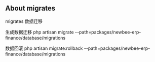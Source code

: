 ## About migrates
migrates 数据迁移

生成数据迁移
php artisan migrate --path=packages/newbee-erp-finance/database/migrations

数据回滚
php artisan migrate:rollback --path=packages/newbee-erp-finance/database/migrations
